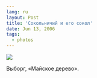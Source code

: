 ```yaml
---
lang: ru
layout: Post
title: 'Сокольничий и его сокол'
date: Jun 13, 2006
tags:
  - photos
---
```


![](/images/blog/MG-8480.jpg)

Выборг, «Майское дерево».
